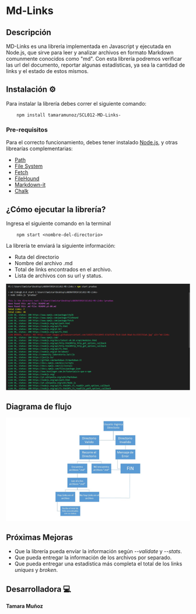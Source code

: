 # Md-Links

## Descripción
MD-Links es una librería implementada en Javascript y ejecutada en Node.js, que sirve para leer y analizar archivos en formato Markdown comunmente conocidos como "md". Con esta librería podremos verificar las url del documento, reportar algunas estadísticas, ya sea la cantidad de links y el estado de estos mismos.

## Instalación ⚙

Para instalar la librería debes correr el siguiente comando:

```
    npm install tamaramunoz/SCL012-MD-Links-
```

### Pre-requisitos

Para el correcto funcionamiento, debes tener instalado [Node.js](https://nodejs.org/), y otras librearías complementarias:


-  [Path](https://nodejs.org/api/path.html)
-  [File System](https://nodejs.org/api/fs.html)
-  [Fetch](https://www.npmjs.com/package/fetch)
-  [FileHound](https://www.npmjs.com/package/filehound)
-  [Markdown-it](https://github.com/markdown-it/markdown-it)
-  [Chalk](https://www.npmjs.com/package/chalk)

## ¿Cómo ejecutar la librería?

Ingresa el siguiente comando en la terminal
```
    npm start <nombre-del-directorio>
```
La librería te enviará la siguiente información: 
- Ruta del directorio
- Nombre del archivo .md
- Total de links encontrados en el archivo.
- Lista de archivos con su url y status.

![imagen links](img/npmStart.png)

## Diagrama de flujo
![diagrama de flujo](img/ddf-mdLinks.JPG)

## Próximas Mejoras
- Que la librería pueda envíar la información según *--validate* y *--stats*.
- Que pueda entregar la información de los archivos por separado.
- Que pueda entregar una estadistica más completa el total de los links *uniques* y *broken*.

## Desarrolladora 💻
**Tamara Muñoz**
